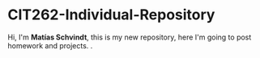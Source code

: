 # CIT262-Individual-Repository

Hi, I'm **Matías Schvindt**, this is my new repository, here I'm going to post homework and projects.
<Welcome>.
